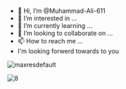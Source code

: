 - 👋 Hi, I’m @Muhammad-Ali-611
- 👀 I’m interested in ...
- 🌱 I’m currently learning ...
- 💞️ I’m looking to collaborate on ...
- 📫 How to reach me ...
- I'm looking forwerd towards to you

![maxresdefault](https://user-images.githubusercontent.com/74944564/130261117-7fa808a1-7118-4638-b398-98580852b9d7.jpg)


![8](https://user-images.githubusercontent.com/74944564/130260975-3b94ee09-df42-4e06-87e1-1d4c50ad592e.png)
